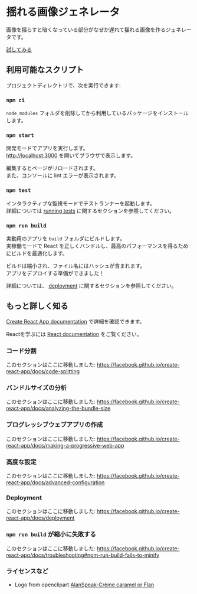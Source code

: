 # 揺れる画像ジェネレータ

画像を揺らすと暗くなっている部分がなぜか遅れて揺れる画像を作るジェネレータです。

[試してみる](https://sharkpp.github.io/delayedmotion/)  

## 利用可能なスクリプト

プロジェクトディレクトリで、次を実行できます:

### `npm ci`

`node_modules` フォルダを削除してから利用しているパッケージをインストールします。

### `npm start`

開発モードでアプリを実行します。  
[http://localhost:3000](http://localhost:3000) を開いてブラウザで表示します。

編集するとページがリロードされます。  
また、コンソールに lint エラーが表示されます。

### `npm test`

インタラクティブな監視モードでテストランナーを起動します。  
詳細については [running tests](https://facebook.github.io/create-react-app/docs/running-tests) に関するセクションを参照してください。

### `npm run build`

実動用のアプリを `build` フォルダにビルドします。  
実稼働モードで React を正しくバンドルし、最高のパフォーマンスを得るためにビルドを最適化します。

ビルドは縮小され、ファイル名にはハッシュが含まれます。  
アプリをデプロイする準備ができました！

詳細については、 [deployment](https://facebook.github.io/create-react-app/docs/deployment) に関するセクションを参照してください。

## もっと詳しく知る

[Create React App documentation](https://facebook.github.io/create-react-app/docs/getting-started) で詳細を確認できます。

Reactを学ぶには [React documentation](https://reactjs.org/) をご覧ください。

### コード分割

このセクションはここに移動しました: https://facebook.github.io/create-react-app/docs/code-splitting

### バンドルサイズの分析

このセクションはここに移動しました: https://facebook.github.io/create-react-app/docs/analyzing-the-bundle-size

### プログレッシブウェブアプリの作成

このセクションはここに移動しました: https://facebook.github.io/create-react-app/docs/making-a-progressive-web-app

### 高度な設定

このセクションはここに移動しました: https://facebook.github.io/create-react-app/docs/advanced-configuration

### Deployment

このセクションはここに移動しました: https://facebook.github.io/create-react-app/docs/deployment

### `npm run build` が縮小に失敗する

このセクションはここに移動しました: https://facebook.github.io/create-react-app/docs/troubleshooting#npm-run-build-fails-to-minify

### ライセンスなど

* Logo from openclipart [AlanSpeak-Crème caramel or Flan](https://openclipart.org/detail/204739/alanspeakcreme-caramel-or-flan)  


